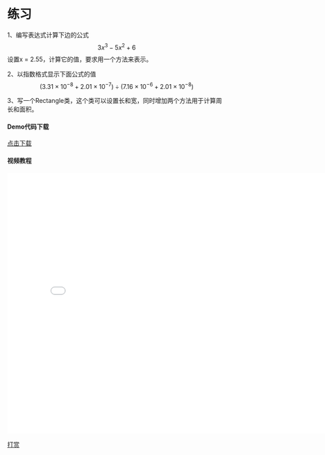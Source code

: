 # 练习

1、编写表达式计算下边的公式
$$3x^3 - 5x^2 + 6$$
设置x = 2.55，计算它的值，要求用一个方法来表示。

2、以指数格式显示下面公式的值
$$(3.31 \times 10^{-8} + 2.01 \times 10^{-7}) \div (7.16 \times 10^{-6} + 2.01 \times 10^{-8})$$

3、写一个Rectangle类，这个类可以设置长和宽，同时增加两个方法用于计算周长和面积。


#### Demo代码下载
 [点击下载](http://objective-c.codebook.cf/chapter3/DataType_exercise.zip)

 #### 视频教程
 <iframe src="//player.bilibili.com/player.html?aid=885135485&bvid=BV1LK4y1E7hm&cid=251312090&page=1" scrolling="no" border="0" frameborder="no" framespacing="0" allowfullscreen="true" width="800" height="600"> </iframe>

[打赏](../include/donate.md ':include')